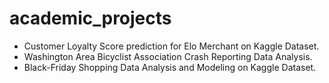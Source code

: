 # academic_projects
 * Customer Loyalty Score prediction for Elo Merchant on Kaggle Dataset.
 * Washington Area Bicyclist Association Crash Reporting Data Analysis.
 * Black-Friday Shopping Data Analysis and Modeling on Kaggle Dataset.

